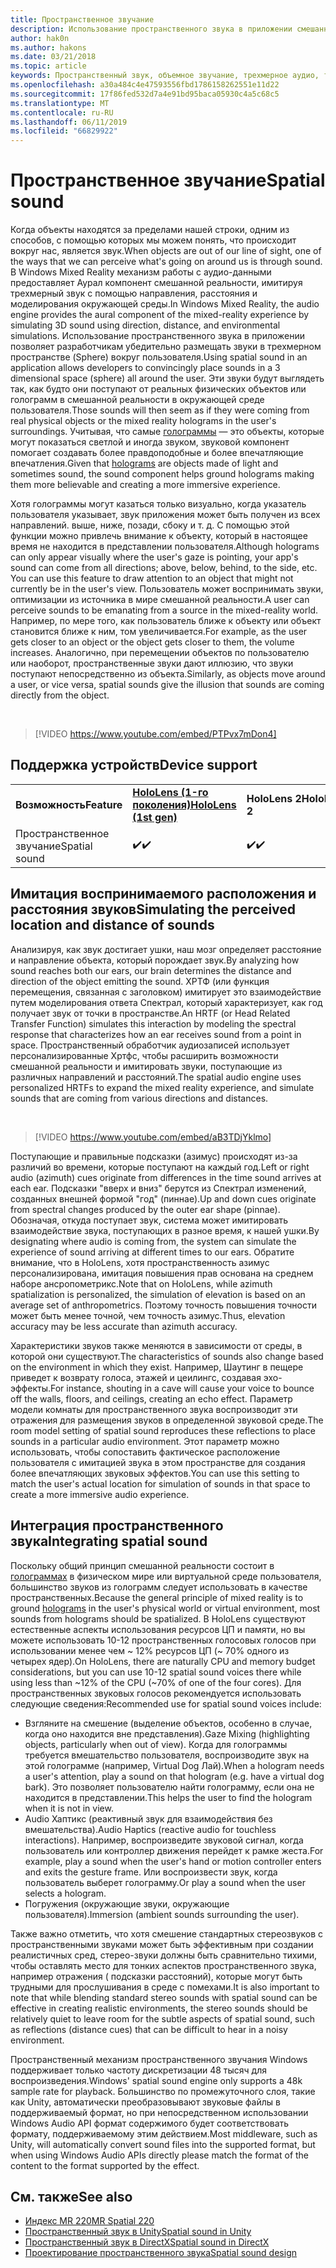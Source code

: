 ```yaml
---
title: Пространственное звучание
description: Использование пространственного звука в приложении смешанной реальности позволяет более убедительно размещать звуки в трехмерном пространстве.
author: hak0n
ms.author: hakons
ms.date: 03/21/2018
ms.topic: article
keywords: Пространственный звук, объемное звучание, трехмерное аудио, трехмерное звучание, Пространственный звук
ms.openlocfilehash: a30a484c4e47593556fbd1786158262551e11d22
ms.sourcegitcommit: 17f86fed532d7a4e91bd95baca05930c4a5c68c5
ms.translationtype: MT
ms.contentlocale: ru-RU
ms.lasthandoff: 06/11/2019
ms.locfileid: "66829922"
---
```

# <a name="spatial-sound"></a><span data-ttu-id="465ee-104">Пространственное звучание</span><span class="sxs-lookup"><span data-stu-id="465ee-104">Spatial sound</span></span>

<span data-ttu-id="465ee-105">Когда объекты находятся за пределами нашей строки, одним из способов, с помощью которых мы можем понять, что происходит вокруг нас, является звук.</span><span class="sxs-lookup"><span data-stu-id="465ee-105">When objects are out of our line of sight, one of the ways that we can perceive what's going on around us is through sound.</span></span> <span data-ttu-id="465ee-106">В Windows Mixed Reality механизм работы с аудио-данными предоставляет Аурал компонент смешанной реальности, имитируя трехмерный звук с помощью направления, расстояния и моделирования окружающей среды.</span><span class="sxs-lookup"><span data-stu-id="465ee-106">In Windows Mixed Reality, the audio engine provides the aural component of the mixed-reality experience by simulating 3D sound using direction, distance, and environmental simulations.</span></span> <span data-ttu-id="465ee-107">Использование пространственного звука в приложении позволяет разработчикам убедительно размещать звуки в трехмерном пространстве (Sphere) вокруг пользователя.</span><span class="sxs-lookup"><span data-stu-id="465ee-107">Using spatial sound in an application allows developers to convincingly place sounds in a 3 dimensional space (sphere) all around the user.</span></span> <span data-ttu-id="465ee-108">Эти звуки будут выглядеть так, как будто они поступают от реальных физических объектов или голограмм в смешанной реальности в окружающей среде пользователя.</span><span class="sxs-lookup"><span data-stu-id="465ee-108">Those sounds will then seem as if they were coming from real physical objects or the mixed reality holograms in the user's surroundings.</span></span> <span data-ttu-id="465ee-109">Учитывая, что самые [голограммы](hologram.md) — это объекты, которые могут показаться светлой и иногда звуком, звуковой компонент помогает создавать более правдоподобные и более впечатляющие впечатления.</span><span class="sxs-lookup"><span data-stu-id="465ee-109">Given that [holograms](hologram.md) are objects made of light and sometimes sound, the sound component helps ground holograms making them more believable and creating a more immersive experience.</span></span>

<span data-ttu-id="465ee-110">Хотя голограммы могут казаться только визуально, когда указатель пользователя указывает, звук приложения может быть получен из всех направлений. выше, ниже, позади, сбоку и т. д. С помощью этой функции можно привлечь внимание к объекту, который в настоящее время не находится в представлении пользователя.</span><span class="sxs-lookup"><span data-stu-id="465ee-110">Although holograms can only appear visually where the user's gaze is pointing, your app's sound can come from all directions; above, below, behind, to the side, etc. You can use this feature to draw attention to an object that might not currently be in the user's view.</span></span> <span data-ttu-id="465ee-111">Пользователь может воспринимать звуки, оптимизации из источника в мире смешанной реальности.</span><span class="sxs-lookup"><span data-stu-id="465ee-111">A user can perceive sounds to be emanating from a source in the mixed-reality world.</span></span> <span data-ttu-id="465ee-112">Например, по мере того, как пользователь ближе к объекту или объект становится ближе к ним, том увеличивается.</span><span class="sxs-lookup"><span data-stu-id="465ee-112">For example, as the user gets closer to an object or the object gets closer to them, the volume increases.</span></span> <span data-ttu-id="465ee-113">Аналогично, при перемещении объектов по пользователю или наоборот, пространственные звуки дают иллюзию, что звуки поступают непосредственно из объекта.</span><span class="sxs-lookup"><span data-stu-id="465ee-113">Similarly, as objects move around a user, or vice versa, spatial sounds give the illusion that sounds are coming directly from the object.</span></span>

<br>

>[!VIDEO https://www.youtube.com/embed/PTPvx7mDon4]

## <a name="device-support"></a><span data-ttu-id="465ee-114">Поддержка устройств</span><span class="sxs-lookup"><span data-stu-id="465ee-114">Device support</span></span>

<table>
    <colgroup>
    <col width="25%" />
    <col width="25%" />
    <col width="25%" />
    <col width="25%" />
    </colgroup>
    <tr>
        <td><span data-ttu-id="465ee-115"><strong>Возможность</strong></span><span class="sxs-lookup"><span data-stu-id="465ee-115"><strong>Feature</strong></span></span></td>
        <td><span data-ttu-id="465ee-116"><a href="hololens-hardware-details.md"><strong>HoloLens (1-го поколения)</strong></a></span><span class="sxs-lookup"><span data-stu-id="465ee-116"><a href="hololens-hardware-details.md"><strong>HoloLens (1st gen)</strong></a></span></span></td>
        <td><span data-ttu-id="465ee-117"><strong>HoloLens 2</strong></span><span class="sxs-lookup"><span data-stu-id="465ee-117"><strong>HoloLens 2</strong></span></span></td>
        <td><span data-ttu-id="465ee-118"><a href="immersive-headset-hardware-details.md"><strong>Иммерсивные гарнитуры</strong></a></span><span class="sxs-lookup"><span data-stu-id="465ee-118"><a href="immersive-headset-hardware-details.md"><strong>Immersive headsets</strong></a></span></span></td>
    </tr>
     <tr>
        <td><span data-ttu-id="465ee-119">Пространственное звучание</span><span class="sxs-lookup"><span data-stu-id="465ee-119">Spatial sound</span></span></td>
        <td><span data-ttu-id="465ee-120">✔️</span><span class="sxs-lookup"><span data-stu-id="465ee-120">✔️</span></span></td>
        <td><span data-ttu-id="465ee-121">✔️</span><span class="sxs-lookup"><span data-stu-id="465ee-121">✔️</span></span></td>
        <td><span data-ttu-id="465ee-122">✔️ (с наушниками)</span><span class="sxs-lookup"><span data-stu-id="465ee-122">✔️ (with headphones)</span></span></td>
    </tr>
</table>

## <a name="simulating-the-perceived-location-and-distance-of-sounds"></a><span data-ttu-id="465ee-123">Имитация воспринимаемого расположения и расстояния звуков</span><span class="sxs-lookup"><span data-stu-id="465ee-123">Simulating the perceived location and distance of sounds</span></span>

<span data-ttu-id="465ee-124">Анализируя, как звук достигает ушки, наш мозг определяет расстояние и направление объекта, который порождает звук.</span><span class="sxs-lookup"><span data-stu-id="465ee-124">By analyzing how sound reaches both our ears, our brain determines the distance and direction of the object emitting the sound.</span></span> <span data-ttu-id="465ee-125">ХРТФ (или функция перемещения, связанная с заголовком) имитирует это взаимодействие путем моделирования ответа Спектрал, который характеризует, как год получает звук от точки в пространстве.</span><span class="sxs-lookup"><span data-stu-id="465ee-125">An HRTF (or Head Related Transfer Function) simulates this interaction by modeling the spectral response that characterizes how an ear receives sound from a point in space.</span></span> <span data-ttu-id="465ee-126">Пространственный обработчик аудиозаписей использует персонализированные Хртфс, чтобы расширить возможности смешанной реальности и имитировать звуки, поступающие из различных направлений и расстояний.</span><span class="sxs-lookup"><span data-stu-id="465ee-126">The spatial audio engine uses personalized HRTFs to expand the mixed reality experience, and simulate sounds that are coming from various directions and distances.</span></span>

<br>

>[!VIDEO https://www.youtube.com/embed/aB3TDjYklmo]

<span data-ttu-id="465ee-127">Поступающие и правильные подсказки (азимус) происходят из-за различий во времени, которые поступают на каждый год.</span><span class="sxs-lookup"><span data-stu-id="465ee-127">Left or right audio (azimuth) cues originate from differences in the time sound arrives at each ear.</span></span> <span data-ttu-id="465ee-128">Подсказки "вверх и вниз" берутся из Спектрал изменений, созданных внешней формой "год" (пиннае).</span><span class="sxs-lookup"><span data-stu-id="465ee-128">Up and down cues originate from spectral changes produced by the outer ear shape (pinnae).</span></span> <span data-ttu-id="465ee-129">Обозначая, откуда поступает звук, система может имитировать взаимодействие звука, поступающих в разное время, к нашей ушки.</span><span class="sxs-lookup"><span data-stu-id="465ee-129">By designating where audio is coming from, the system can simulate the experience of sound arriving at different times to our ears.</span></span> <span data-ttu-id="465ee-130">Обратите внимание, что в HoloLens, хотя пространственность азимус персонализирована, имитация повышения прав основана на среднем наборе ансропометрикс.</span><span class="sxs-lookup"><span data-stu-id="465ee-130">Note that on HoloLens, while azimuth spatialization is personalized, the simulation of elevation is based on an average set of anthropometrics.</span></span> <span data-ttu-id="465ee-131">Поэтому точность повышения точности может быть менее точной, чем точность азимус.</span><span class="sxs-lookup"><span data-stu-id="465ee-131">Thus, elevation accuracy may be less accurate than azimuth accuracy.</span></span>

<span data-ttu-id="465ee-132">Характеристики звуков также меняются в зависимости от среды, в которой они существуют.</span><span class="sxs-lookup"><span data-stu-id="465ee-132">The characteristics of sounds also change based on the environment in which they exist.</span></span> <span data-ttu-id="465ee-133">Например, Шаутинг в пещере приведет к возврату голоса, этажей и цеилингс, создавая эхо-эффекты.</span><span class="sxs-lookup"><span data-stu-id="465ee-133">For instance, shouting in a cave will cause your voice to bounce off the walls, floors, and ceilings, creating an echo effect.</span></span> <span data-ttu-id="465ee-134">Параметр модели комнаты для пространственного звука воспроизводит эти отражения для размещения звуков в определенной звуковой среде.</span><span class="sxs-lookup"><span data-stu-id="465ee-134">The room model setting of spatial sound reproduces these reflections to place sounds in a particular audio environment.</span></span> <span data-ttu-id="465ee-135">Этот параметр можно использовать, чтобы сопоставить фактическое расположение пользователя с имитацией звука в этом пространстве для создания более впечатляющих звуковых эффектов.</span><span class="sxs-lookup"><span data-stu-id="465ee-135">You can use this setting to match the user's actual location for simulation of sounds in that space to create a more immersive audio experience.</span></span>

## <a name="integrating-spatial-sound"></a><span data-ttu-id="465ee-136">Интеграция пространственного звука</span><span class="sxs-lookup"><span data-stu-id="465ee-136">Integrating spatial sound</span></span>

<span data-ttu-id="465ee-137">Поскольку общий принцип смешанной реальности состоит в [голограммах](hologram.md) в физическом мире или виртуальной среде пользователя, большинство звуков из голограмм следует использовать в качестве пространственных.</span><span class="sxs-lookup"><span data-stu-id="465ee-137">Because the general principle of mixed reality is to ground [holograms](hologram.md) in the user's physical world or virtual environment, most sounds from holograms should be spatialized.</span></span> <span data-ttu-id="465ee-138">В HoloLens существуют естественные аспекты использования ресурсов ЦП и памяти, но вы можете использовать 10-12 пространственных голосовых голосов при использовании менее чем ~ 12% ресурсов ЦП (~ 70% одного из четырех ядер).</span><span class="sxs-lookup"><span data-stu-id="465ee-138">On HoloLens, there are naturally CPU and memory budget considerations, but you can use 10-12 spatial sound voices there while using less than ~12% of the CPU (~70% of one of the four cores).</span></span> <span data-ttu-id="465ee-139">Для пространственных звуковых голосов рекомендуется использовать следующие сведения:</span><span class="sxs-lookup"><span data-stu-id="465ee-139">Recommended use for spatial sound voices include:</span></span>
* <span data-ttu-id="465ee-140">Взгляните на смешение (выделение объектов, особенно в случае, когда оно находится вне представления).</span><span class="sxs-lookup"><span data-stu-id="465ee-140">Gaze Mixing (highlighting objects, particularly when out of view).</span></span> <span data-ttu-id="465ee-141">Когда для голограммы требуется вмешательство пользователя, воспроизводите звук на этой голограмме (например, Virtual Dog Лай).</span><span class="sxs-lookup"><span data-stu-id="465ee-141">When a hologram needs a user's attention, play a sound on that hologram (e.g. have a virtual dog bark).</span></span> <span data-ttu-id="465ee-142">Это позволяет пользователю найти голограмму, если она не находится в представлении.</span><span class="sxs-lookup"><span data-stu-id="465ee-142">This helps the user to find the hologram when it is not in view.</span></span>
* <span data-ttu-id="465ee-143">Audio Хаптикс (реактивный звук для взаимодействия без вмешательства).</span><span class="sxs-lookup"><span data-stu-id="465ee-143">Audio Haptics (reactive audio for touchless interactions).</span></span> <span data-ttu-id="465ee-144">Например, воспроизведите звуковой сигнал, когда пользователь или контроллер движения перейдет к рамке жеста.</span><span class="sxs-lookup"><span data-stu-id="465ee-144">For example, play a sound when the user's hand or motion controller enters and exits the gesture frame.</span></span> <span data-ttu-id="465ee-145">Или воспроизвести звук, когда пользователь выберет голограмму.</span><span class="sxs-lookup"><span data-stu-id="465ee-145">Or play a sound when the user selects a hologram.</span></span>
* <span data-ttu-id="465ee-146">Погружения (окружающие звуки, окружающие пользователя).</span><span class="sxs-lookup"><span data-stu-id="465ee-146">Immersion (ambient sounds surrounding the user).</span></span>

<span data-ttu-id="465ee-147">Также важно отметить, что хотя смешение стандартных стереозвуков с пространственными звуками может быть эффективным при создании реалистичных сред, стерео-звуки должны быть сравнительно тихими, чтобы оставлять место для тонких аспектов пространственного звука, например отражения ( подсказки расстояний), которые могут быть трудными для прослушивания в среде с помехами.</span><span class="sxs-lookup"><span data-stu-id="465ee-147">It is also important to note that while blending standard stereo sounds with spatial sound can be effective in creating realistic environments, the stereo sounds should be relatively quiet to leave room for the subtle aspects of spatial sound, such as reflections (distance cues) that can be difficult to hear in a noisy environment.</span></span>

<span data-ttu-id="465ee-148">Пространственный механизм пространственного звучания Windows поддерживает только частоту дискретизации 48 тысяч для воспроизведения.</span><span class="sxs-lookup"><span data-stu-id="465ee-148">Windows' spatial sound engine only supports a 48k sample rate for playback.</span></span> <span data-ttu-id="465ee-149">Большинство по промежуточного слоя, такие как Unity, автоматически преобразовывают звуковые файлы в поддерживаемый формат, но при непосредственном использовании Windows Audio API формат содержимого будет соответствовать формату, поддерживаемому этим действием.</span><span class="sxs-lookup"><span data-stu-id="465ee-149">Most middleware, such as Unity, will automatically convert sound files into the supported format, but when using Windows Audio APIs directly please match the format of the content to the format supported by the effect.</span></span>

## <a name="see-also"></a><span data-ttu-id="465ee-150">См. также</span><span class="sxs-lookup"><span data-stu-id="465ee-150">See also</span></span>
* [<span data-ttu-id="465ee-151">Индекс MR 220</span><span class="sxs-lookup"><span data-stu-id="465ee-151">MR Spatial 220</span></span>](holograms-220.md)
* [<span data-ttu-id="465ee-152">Пространственный звук в Unity</span><span class="sxs-lookup"><span data-stu-id="465ee-152">Spatial sound in Unity</span></span>](spatial-sound-in-unity.md)
* [<span data-ttu-id="465ee-153">Пространственный звук в DirectX</span><span class="sxs-lookup"><span data-stu-id="465ee-153">Spatial sound in DirectX</span></span>](spatial-sound-in-directx.md)
* [<span data-ttu-id="465ee-154">Проектирование пространственного звука</span><span class="sxs-lookup"><span data-stu-id="465ee-154">Spatial sound design</span></span>](spatial-sound-design.md)
